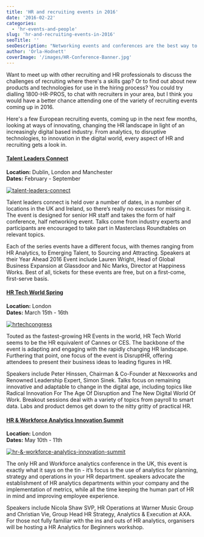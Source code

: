 ```yaml
---
title: 'HR and recruiting events in 2016'
date: '2016-02-22'
categories:
  - 'hr-events-and-people'
slug: 'hr-and-recruiting-events-in-2016'
seoTitle: ''
seoDescription: "Networking events and conferences are the best way to keep up to date with the world of recruiting and HR. Here's a few of the best events 2016."
author: 'Orla-Hodnett'
coverImage: '/images/HR-Conference-Banner.jpg'
---
```


Want to meet up with other recruiting and HR professionals to discuss the challenges of recruiting where there's a skills gap? Or to find out about new products and technologies for use in the hiring process? You could try dialling 1800-HR-PROS, to chat with recruiters in your area, but I think you would have a better chance attending one of the variety of recruiting events coming up in 2016.

Here's a few European recruiting events, coming up in the next few months, looking at ways of innovating, changing the HR landscape in light of an increasingly digital based industry. From analytics, to disruptive technologies, to innovation in the digital world, every aspect of HR and recruiting gets a look in.

#### [Talent Leaders Connect](http://talentleadersconnect.com/)

**Location:** Dublin, London and Manchester  
**Dates:** February - September

[![talent-leaders-connect](/images/talent-leaders-connect.jpg)](http://hirehive.io/wp-content/uploads/2016/02/Talent-Leaders-Connect.jpg)

Talent leaders connect is held over a number of dates, in a number of locations in the UK and Ireland, so there’s really no excuses for missing it. The event is designed for senior HR staff and takes the form of half conference, half networking event. Talks come from industry experts and participants are encouraged to take part in Masterclass Roundtables on relevant topics.

Each of the series events have a different focus, with themes ranging from HR Analytics, to Emerging Talent, to Sourcing and Attracting. Speakers at their Year Ahead 2016 Event include Lauren Wright, Head of Global Business Expansion at Glassdoor and Nic Marks, Director at Happiness Works. Best of all, tickets for these events are free, but on a first-come, first-serve basis.

#### [HR Tech World Spring](http://london.hrtechcongress.com/)

**Location:** London  
**Dates:** March 15th - 16th

[![hrtechcongress](/images/hrtechcongress.jpg)](http://hirehive.io/wp-content/uploads/2016/02/hrtechcongress.jpg)

Touted as the fastest-growing HR Events in the world, HR Tech World seems to be the HR equivalent of Cannes or CES. The backbone of the event is adapting and engaging with the rapidly changing HR landscape. Furthering that point, one focus of the event is DisruptHR, offering attendees to present their business ideas to leading figures in HR.

Speakers include Peter Hinssen, Chairman & Co-Founder at Nexxworks and Renowned Leadership Expert, Simon Sinek. Talks focus on remaining innovative and adaptable to change in the digital age, including topics like Radical Innovation For The Age Of Disruption and The New Digital World Of Work. Breakout sessions deal with a variety of topics from payroll to smart data. Labs and product demos get down to the nitty gritty of practical HR.

#### [HR & Workforce Analytics Innovation Summit](https://theinnovationenterprise.com/summits/hr-workforce-analytics-london-2016)

**Location:** London  
**Dates:** May 10th - 11th

[![hr-&-workforce-analytics-innovation-summit](/images/hr-workforce-analytics-innovation-summit.jpg)](http://hirehive.io/wp-content/uploads/2016/02/HR-Workforce-Analytics-Innovation-Summit.jpg)

The only HR and Workforce analytics conference in the UK, this event is exactly what it says on the tin - it’s focus is the use of analytics for planning, strategy and operations in your HR department. speakers advocate the establishment of HR analytics departments within your company and the implementation of metrics, while all the time keeping the human part of HR in mind and improving employee experience.

Speakers include Nicola Shaw SVP, HR Operations at Warner Music Group and Christian Vie, Group Head HR Strategy, Analytics & Execution at AXA. For those not fully familiar with the ins and outs of HR analytics, organisers will be hosting a HR Analytics for Beginners workshop.

